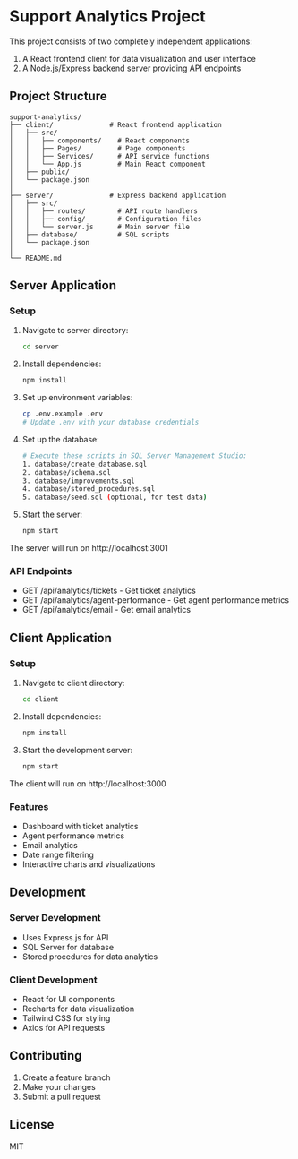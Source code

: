 # Support Analytics Project

This project consists of two completely independent applications:
1. A React frontend client for data visualization and user interface
2. A Node.js/Express backend server providing API endpoints

## Project Structure

```
support-analytics/
├── client/              # React frontend application
│   ├── src/
│   │   ├── components/    # React components
│   │   ├── Pages/         # Page components
│   │   ├── Services/      # API service functions
│   │   └── App.js         # Main React component
│   ├── public/
│   └── package.json
│
├── server/              # Express backend application
│   ├── src/
│   │   ├── routes/        # API route handlers
│   │   ├── config/        # Configuration files
│   │   └── server.js      # Main server file
│   ├── database/          # SQL scripts
│   └── package.json
│
└── README.md

```

## Server Application

### Setup
1. Navigate to server directory:
   ```bash
   cd server
   ```

2. Install dependencies:
   ```bash
   npm install
   ```

3. Set up environment variables:
   ```bash
   cp .env.example .env
   # Update .env with your database credentials
   ```

4. Set up the database:
   ```bash
   # Execute these scripts in SQL Server Management Studio:
   1. database/create_database.sql
   2. database/schema.sql
   3. database/improvements.sql
   4. database/stored_procedures.sql
   5. database/seed.sql (optional, for test data)
   ```

5. Start the server:
   ```bash
   npm start
   ```

The server will run on http://localhost:3001

### API Endpoints
- GET /api/analytics/tickets - Get ticket analytics
- GET /api/analytics/agent-performance - Get agent performance metrics
- GET /api/analytics/email - Get email analytics

## Client Application

### Setup
1. Navigate to client directory:
   ```bash
   cd client
   ```

2. Install dependencies:
   ```bash
   npm install
   ```

3. Start the development server:
   ```bash
   npm start
   ```

The client will run on http://localhost:3000

### Features
- Dashboard with ticket analytics
- Agent performance metrics
- Email analytics
- Date range filtering
- Interactive charts and visualizations

## Development

### Server Development
- Uses Express.js for API
- SQL Server for database
- Stored procedures for data analytics

### Client Development
- React for UI components
- Recharts for data visualization
- Tailwind CSS for styling
- Axios for API requests

## Contributing
1. Create a feature branch
2. Make your changes
3. Submit a pull request

## License
MIT